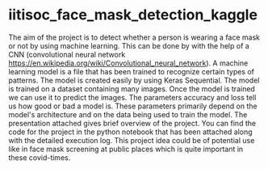 # iitisoc_face_mask_detection_kaggle
The aim of the project is to detect whether a person is wearing a face mask or not by using machine learning. This can be done by with the help of a CNN (convolutional neural network https://en.wikipedia.org/wiki/Convolutional_neural_network). A machine learning model is a file that has been trained to recognize certain types of patterns. The model is created easily by using Keras Sequential. The model is trained on a dataset containing many images. Once the model is trained we can use it to predict the images. The parameters accuracy and loss tell us how good or bad a model is. These parameters primarily depend on the model's architecture and on the data being used to train the model. The presentation attached gives brief overview of the project. You can find the code for the project in the python notebook that has been attached along with the detailed execution log. This project idea could be of potential use like in face mask screening at public places which is quite important in these covid-times. 
